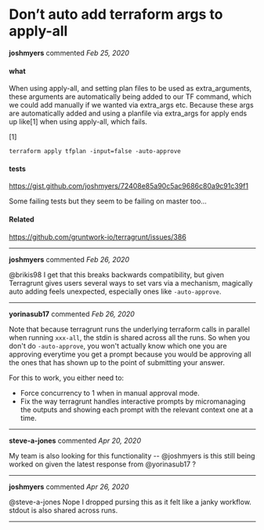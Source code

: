 # Don’t auto add terraform args to apply-all

**joshmyers** commented *Feb 25, 2020*

#### what

When using apply-all, and setting plan files to be used as 
extra_arguments, these arguments are automatically being added to our TF
command, which we could add manually if we wanted via extra_args etc.
Because these args are automatically added and using a planfile via 
extra_args for apply ends up like[1] when using apply-all, which fails.

[1]
```
terraform apply tfplan -input=false -auto-approve
```

#### tests

https://gist.github.com/joshmyers/72408e85a90c5ac9686c80a9c91c39f1

Some failing tests but they seem to be failing on master too...

#### Related

https://github.com/gruntwork-io/terragrunt/issues/386
<br />
***


**joshmyers** commented *Feb 26, 2020*

@brikis98 I get that this breaks backwards compatibility, but given Terragrunt gives users several ways to set vars via a mechanism, magically auto adding feels unexpected, especially ones like `-auto-approve`.
***

**yorinasub17** commented *Feb 26, 2020*

Note that because terragrunt runs the underlying terraform calls in parallel when running `xxx-all`, the stdin is shared across all the runs. So when you don't do `-auto-approve`, you won't actually know which one you are approving everytime you get a prompt because you would be approving all the ones that has shown up to the point of submitting your answer.

For this to work, you either need to:

- Force concurrency to 1 when in manual approval mode.
- Fix the way terragrunt handles interactive prompts by micromanaging the outputs and showing each prompt with the relevant context one at a time.
***

**steve-a-jones** commented *Apr 20, 2020*

My team is also looking for this functionality  --  @joshmyers is this still being worked on given the latest response from @yorinasub17  ?
***

**joshmyers** commented *Apr 26, 2020*

@steve-a-jones Nope I dropped pursing this as it felt like a janky workflow. stdout is also shared across runs.
***

